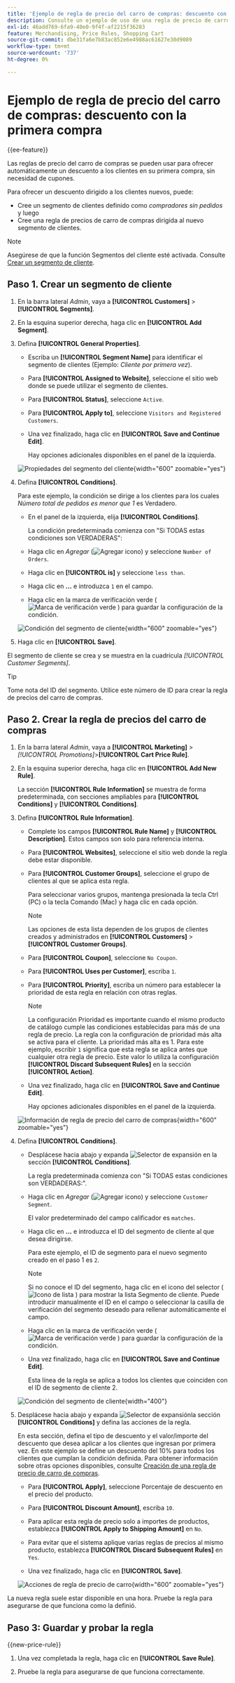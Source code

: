 ```yaml
---
title: 'Ejemplo de regla de precio del carro de compras: descuento con la primera compra'
description: Consulte un ejemplo de uso de una regla de precio de carro de compras para ofrecer un descuento a los clientes que ingresan por primera vez.
exl-id: 46add769-6fa9-40e0-9f4f-af2215f36283
feature: Merchandising, Price Rules, Shopping Cart
source-git-commit: dbe31fa6e7b83ac852e6e4988ac61627e30d9089
workflow-type: tm+mt
source-wordcount: '737'
ht-degree: 0%

---
```


# Ejemplo de regla de precio del carro de compras: descuento con la primera compra

{{ee-feature}}

Las reglas de precio del carro de compras se pueden usar para ofrecer automáticamente un descuento a los clientes en su primera compra, sin necesidad de cupones.

Para ofrecer un descuento dirigido a los clientes nuevos, puede:

- Cree un segmento de clientes definido como _compradores sin pedidos_ y luego
- Cree una regla de precios de carro de compras dirigida al nuevo segmento de clientes.

>[!NOTE]
>
>Asegúrese de que la función Segmentos del cliente esté activada. Consulte [Crear un segmento de cliente](../customers/customer-segment-create.md).

## Paso 1. Crear un segmento de cliente

1. En la barra lateral _Admin_, vaya a **[!UICONTROL Customers]** > **[!UICONTROL Segments]**.

1. En la esquina superior derecha, haga clic en **[!UICONTROL Add Segment]**.

1. Defina **[!UICONTROL General Properties]**.

   - Escriba un **[!UICONTROL Segment Name]** para identificar el segmento de clientes (Ejemplo: _Cliente por primera vez_).

   - Para **[!UICONTROL Assigned to Website]**, seleccione el sitio web donde se puede utilizar el segmento de clientes.

   - Para **[!UICONTROL Status]**, seleccione `Active`.

   - Para **[!UICONTROL Apply to]**, seleccione `Visitors and Registered Customers`.

   - Una vez finalizado, haga clic en **[!UICONTROL Save and Continue Edit]**.

     Hay opciones adicionales disponibles en el panel de la izquierda.

   ![Propiedades del segmento del cliente](./assets/customer-segment-first-time.png){width="600" zoomable="yes"}

1. Defina **[!UICONTROL Conditions]**.

   Para este ejemplo, la condición se dirige a los clientes para los cuales _Número total de pedidos es menor que 1_ es Verdadero.

   - En el panel de la izquierda, elija **[!UICONTROL Conditions]**.

     La condición predeterminada comienza con &quot;Si TODAS estas condiciones son VERDADERAS&quot;:

   - Haga clic en _Agregar_ (![Agregar icono](../assets/icon-add-green-circle.png)) y seleccione `Number of Orders`.

   - Haga clic en **[!UICONTROL is]** y seleccione `less than`.

   - Haga clic en **...** e introduzca `1` en el campo.

   - Haga clic en la marca de verificación verde ( ![Marca de verificación verde](../assets/icon-checkmark-green-circle.png) ) para guardar la configuración de la condición.

   ![Condición del segmento de cliente](./assets/customer-segment-first-time-condition.png){width="600" zoomable="yes"}

1. Haga clic en **[!UICONTROL Save]**.

El segmento de cliente se crea y se muestra en la cuadrícula _[!UICONTROL Customer Segments]_.

>[!TIP]
>
>Tome nota del ID del segmento. Utilice este número de ID para crear la regla de precios del carro de compras.

## Paso 2. Crear la regla de precios del carro de compras

1. En la barra lateral _Admin_, vaya a **[!UICONTROL Marketing]** > _[!UICONTROL Promotions]_>**[!UICONTROL Cart Price Rule]**.

1. En la esquina superior derecha, haga clic en **[!UICONTROL Add New Rule]**.

   La sección **[!UICONTROL Rule Information]** se muestra de forma predeterminada, con secciones ampliables para **[!UICONTROL Conditions]** y **[!UICONTROL Conditions]**.

1. Defina **[!UICONTROL Rule Information]**.

   - Complete los campos **[!UICONTROL Rule Name]** y **[!UICONTROL Description]**. Estos campos son solo para referencia interna.

   - Para **[!UICONTROL Websites]**, seleccione el sitio web donde la regla debe estar disponible.

   - Para **[!UICONTROL Customer Groups]**, seleccione el grupo de clientes al que se aplica esta regla.

     Para seleccionar varios grupos, mantenga presionada la tecla Ctrl (PC) o la tecla Comando (Mac) y haga clic en cada opción.

     >[!NOTE]
     >
     >Las opciones de esta lista dependen de los grupos de clientes creados y administrados en **[!UICONTROL Customers]** > **[!UICONTROL Customer Groups]**.

   - Para **[!UICONTROL Coupon]**, seleccione `No Coupon`.

   - Para **[!UICONTROL Uses per Customer]**, escriba `1`.

   - Para **[!UICONTROL Priority]**, escriba un número para establecer la prioridad de esta regla en relación con otras reglas.

     >[!NOTE]
     >
     >La configuración Prioridad es importante cuando el mismo producto de catálogo cumple las condiciones establecidas para más de una regla de precio. La regla con la configuración de prioridad más alta se activa para el cliente. La prioridad más alta es 1. Para este ejemplo, escribir `1` significa que esta regla se aplica antes que cualquier otra regla de precio. Este valor lo utiliza la configuración **[!UICONTROL Discard Subsequent Rules]** en la sección **[!UICONTROL Action]**.

   - Una vez finalizado, haga clic en **[!UICONTROL Save and Continue Edit]**.

     Hay opciones adicionales disponibles en el panel de la izquierda.

   ![Información de regla de precio del carro de compras](./assets/rule-information-first-time.png){width="600" zoomable="yes"}

1. Defina **[!UICONTROL Conditions]**.

   - Desplácese hacia abajo y expanda ![Selector de expansión](../assets/icon-display-expand.png) en la sección **[!UICONTROL Conditions]**.

     La regla predeterminada comienza con &quot;Si TODAS estas condiciones son VERDADERAS:&quot;.

   - Haga clic en _Agregar_ (![Agregar icono](../assets/icon-add-green-circle.png)) y seleccione `Customer Segment`.

     El valor predeterminado del campo calificador es `matches`.

   - Haga clic en **...** e introduzca el ID del segmento de cliente al que desea dirigirse.

     Para este ejemplo, el ID de segmento para el nuevo segmento creado en el paso 1 es `2`.

     >[!NOTE]
     >
     >Si no conoce el ID del segmento, haga clic en el icono del selector ( ![Icono de lista](../assets/icon-list-chooser.png) ) para mostrar la lista Segmento de cliente. Puede introducir manualmente el ID en el campo o seleccionar la casilla de verificación del segmento deseado para rellenar automáticamente el campo.

   - Haga clic en la marca de verificación verde ( ![Marca de verificación verde](../assets/icon-checkmark-green-circle.png) ) para guardar la configuración de la condición.

   - Una vez finalizado, haga clic en **[!UICONTROL Save and Continue Edit]**.

     Esta línea de la regla se aplica a todos los clientes que coinciden con el ID de segmento de cliente 2.

   ![Condición del segmento de cliente](./assets/customer-segment-matches.png){width="400"}

1. Desplácese hacia abajo y expanda ![Selector de expansión](../assets/icon-display-expand.png)la sección **[!UICONTROL Conditions]** y defina las acciones de la regla.

   En esta sección, defina el tipo de descuento y el valor/importe del descuento que desea aplicar a los clientes que ingresan por primera vez. En este ejemplo se define un descuento del 10% para todos los clientes que cumplan la condición definida. Para obtener información sobre otras opciones disponibles, consulte [Creación de una regla de precio de carro de compras](price-rules-cart-create.md).

   - Para **[!UICONTROL Apply]**, seleccione Porcentaje de descuento en el precio del producto.

   - Para **[!UICONTROL Discount Amount]**, escriba `10`.

   - Para aplicar esta regla de precio solo a importes de productos, establezca **[!UICONTROL Apply to Shipping Amount]** en `No`.

   - Para evitar que el sistema aplique varias reglas de precios al mismo producto, establezca **[!UICONTROL Discard Subsequent Rules]** en `Yes`.

   - Una vez finalizado, haga clic en **[!UICONTROL Save]**.

   ![Acciones de regla de precio de carro](./assets/actions-first-time.png){width="600" zoomable="yes"}

La nueva regla suele estar disponible en una hora. Pruebe la regla para asegurarse de que funciona como la definió.

## Paso 3: Guardar y probar la regla

{{new-price-rule}}

1. Una vez completada la regla, haga clic en **[!UICONTROL Save Rule]**.

1. Pruebe la regla para asegurarse de que funciona correctamente.
